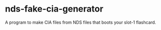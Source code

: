 # nds-fake-cia-generator
A program to make CIA files from NDS files that boots your slot-1 flashcard.
